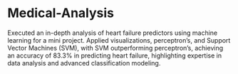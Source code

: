 # Medical-Analysis

Executed an in-depth analysis of heart failure predictors using machine learning for a mini project. Applied visualizations, perceptron’s, and Support Vector Machines (SVM), with SVM outperforming perceptron’s, achieving an accuracy of 83.3% in predicting heart failure, highlighting expertise in data analysis and advanced classification modeling.

